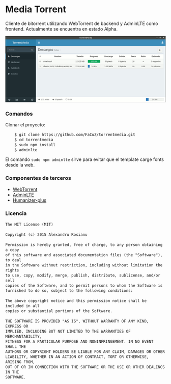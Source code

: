 # Media Torrent

Cliente de bitorrent utilizando WebTorrent de backend y AdminLTE como frontend. Actualmente se encuentra en estado Alpha.

![TorrentMedia Preview](https://raw.githubusercontent.com/FaCuZ/torrentmedia/master/preview.png)

### Comandos

Clonar el proyecto:

```
	$ git clone https://github.com/FaCuZ/torrentmedia.git
	$ cd torrentmedia
	$ sudo npm install
	$ adminlte
```

El comando `sudo npm adminlte` sirve para evitar que el template carge fonts desde la web. 

### Componentes de terceros
* [WebTorrent](https://github.com/feross/webtorrent)
* [AdminLTE](https://github.com/almasaeed2010/AdminLTE)
* [Humanizer-plus](https://github.com/HubSpot/humanize)

### Licencia
```
The MIT License (MIT)

Copyright (c) 2015 Alexandru Rosianu

Permission is hereby granted, free of charge, to any person obtaining a copy
of this software and associated documentation files (the "Software"), to deal
in the Software without restriction, including without limitation the rights
to use, copy, modify, merge, publish, distribute, sublicense, and/or sell
copies of the Software, and to permit persons to whom the Software is
furnished to do so, subject to the following conditions:

The above copyright notice and this permission notice shall be included in all
copies or substantial portions of the Software.

THE SOFTWARE IS PROVIDED "AS IS", WITHOUT WARRANTY OF ANY KIND, EXPRESS OR
IMPLIED, INCLUDING BUT NOT LIMITED TO THE WARRANTIES OF MERCHANTABILITY,
FITNESS FOR A PARTICULAR PURPOSE AND NONINFRINGEMENT. IN NO EVENT SHALL THE
AUTHORS OR COPYRIGHT HOLDERS BE LIABLE FOR ANY CLAIM, DAMAGES OR OTHER
LIABILITY, WHETHER IN AN ACTION OF CONTRACT, TORT OR OTHERWISE, ARISING FROM,
OUT OF OR IN CONNECTION WITH THE SOFTWARE OR THE USE OR OTHER DEALINGS IN THE
SOFTWARE.
```